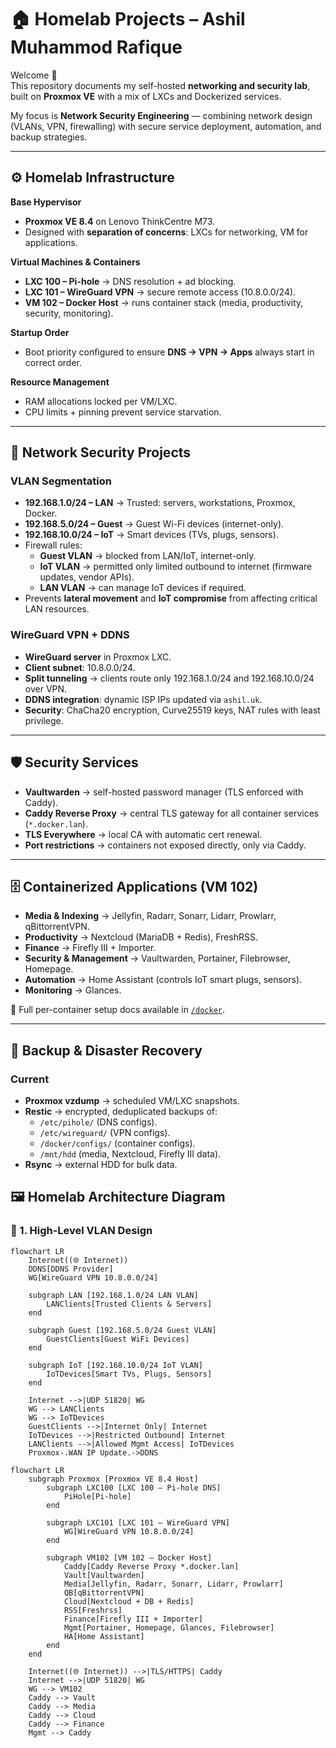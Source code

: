 # 🏠 Homelab Projects – Ashil Muhammod Rafique

Welcome 👋  
This repository documents my self-hosted **networking and security lab**, built on **Proxmox VE** with a mix of LXCs and Dockerized services.  

My focus is **Network Security Engineering** — combining network design (VLANs, VPN, firewalling) with secure service deployment, automation, and backup strategies.

---

## ⚙️ Homelab Infrastructure

**Base Hypervisor**  
- **Proxmox VE 8.4** on Lenovo ThinkCentre M73.  
- Designed with **separation of concerns**: LXCs for networking, VM for applications.  

**Virtual Machines & Containers**
- **LXC 100 – Pi-hole** → DNS resolution + ad blocking.  
- **LXC 101 – WireGuard VPN** → secure remote access (10.8.0.0/24).  
- **VM 102 – Docker Host** → runs container stack (media, productivity, security, monitoring).  

**Startup Order**  
- Boot priority configured to ensure **DNS → VPN → Apps** always start in correct order.  

**Resource Management**  
- RAM allocations locked per VM/LXC.  
- CPU limits + pinning prevent service starvation.  

---

## 🔐 Network Security Projects

### VLAN Segmentation
- **192.168.1.0/24 – LAN** → Trusted: servers, workstations, Proxmox, Docker.  
- **192.168.5.0/24 – Guest** → Guest Wi-Fi devices (internet-only).  
- **192.168.10.0/24 – IoT** → Smart devices (TVs, plugs, sensors).  
- Firewall rules:  
  - **Guest VLAN** → blocked from LAN/IoT, internet-only.  
  - **IoT VLAN** → permitted only limited outbound to internet (firmware updates, vendor APIs).  
  - **LAN VLAN** → can manage IoT devices if required.  
- Prevents **lateral movement** and **IoT compromise** from affecting critical LAN resources.  

### WireGuard VPN + DDNS
- **WireGuard server** in Proxmox LXC.  
- **Client subnet**: 10.8.0.0/24.  
- **Split tunneling** → clients route only 192.168.1.0/24 and 192.168.10.0/24 over VPN.  
- **DDNS integration**: dynamic ISP IPs updated via `ashil.uk`.  
- **Security**: ChaCha20 encryption, Curve25519 keys, NAT rules with least privilege.  

---

## 🛡️ Security Services

- **Vaultwarden** → self-hosted password manager (TLS enforced with Caddy).  
- **Caddy Reverse Proxy** → central TLS gateway for all container services (`*.docker.lan`).  
- **TLS Everywhere** → local CA with automatic cert renewal.  
- **Port restrictions** → containers not exposed directly, only via Caddy.  

---

## 🗄️ Containerized Applications (VM 102)

- **Media & Indexing** → Jellyfin, Radarr, Sonarr, Lidarr, Prowlarr, qBittorrentVPN.  
- **Productivity** → Nextcloud (MariaDB + Redis), FreshRSS.  
- **Finance** → Firefly III + Importer.  
- **Security & Management** → Vaultwarden, Portainer, Filebrowser, Homepage.  
- **Automation** → Home Assistant (controls IoT smart plugs, sensors).  
- **Monitoring** → Glances.  

📂 Full per-container setup docs available in [`/docker`](./docker).  

---

## 💾 Backup & Disaster Recovery

### Current
- **Proxmox vzdump** → scheduled VM/LXC snapshots.  
- **Restic** → encrypted, deduplicated backups of:  
  - `/etc/pihole/` (DNS configs).  
  - `/etc/wireguard/` (VPN configs).  
  - `/docker/configs/` (container configs).  
  - `/mnt/hdd` (media, Nextcloud, Firefly III data).  
- **Rsync** → external HDD for bulk data.  

## 🖼️ Homelab Architecture Diagram

### 🔹 1. High-Level VLAN Design
```mermaid
flowchart LR
    Internet((🌐 Internet))
    DDNS[DDNS Provider]
    WG[WireGuard VPN 10.8.0.0/24]

    subgraph LAN [192.168.1.0/24 LAN VLAN]
        LANClients[Trusted Clients & Servers]
    end

    subgraph Guest [192.168.5.0/24 Guest VLAN]
        GuestClients[Guest WiFi Devices]
    end

    subgraph IoT [192.168.10.0/24 IoT VLAN]
        IoTDevices[Smart TVs, Plugs, Sensors]
    end

    Internet -->|UDP 51820| WG
    WG --> LANClients
    WG --> IoTDevices
    GuestClients -->|Internet Only| Internet
    IoTDevices -->|Restricted Outbound| Internet
    LANClients -->|Allowed Mgmt Access| IoTDevices
    Proxmox-.WAN IP Update.->DDNS
```
```mermaid
flowchart LR
    subgraph Proxmox [Proxmox VE 8.4 Host]
        subgraph LXC100 [LXC 100 – Pi-hole DNS]
            PiHole[Pi-hole]
        end

        subgraph LXC101 [LXC 101 – WireGuard VPN]
            WG[WireGuard VPN 10.8.0.0/24]
        end

        subgraph VM102 [VM 102 – Docker Host]
            Caddy[Caddy Reverse Proxy *.docker.lan]
            Vault[Vaultwarden]
            Media[Jellyfin, Radarr, Sonarr, Lidarr, Prowlarr]
            QB[qBittorrentVPN]
            Cloud[Nextcloud + DB + Redis]
            RSS[Freshrss]
            Finance[Firefly III + Importer]
            Mgmt[Portainer, Homepage, Glances, Filebrowser]
            HA[Home Assistant]
        end
    end

    Internet((🌐 Internet)) -->|TLS/HTTPS| Caddy
    Internet -->|UDP 51820| WG
    WG --> VM102
    Caddy --> Vault
    Caddy --> Media
    Caddy --> Cloud
    Caddy --> Finance
    Mgmt --> Caddy
```
